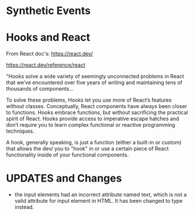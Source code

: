 # Synthetic Events


# Hooks and React

From React doc's: https://react.dev/

https://react.dev/reference/react

"Hooks solve a wide variety of seemingly unconnected 
problems in React that we’ve encountered over five years 
of writing and maintaining tens of thousands of components...

To solve these problems, Hooks let you use more of React’s 
features without classes. Conceptually, React components 
have always been closer to functions. Hooks embrace functions, 
but without sacrificing the practical spirit of React. 
Hooks provide access to imperative escape hatches 
and don’t require you to learn complex functional or 
reactive programming techniques.

A hook, generally speaking, is just a function (either a built-in or custom)
that allows the dev/ you to "hook" in or use a certain piece of
React functionality inside of your functional components.


# UPDATES and Changes

- the input elements had an incorrect attribute named text, 
which is not a valid attribute for input element in HTML. 
It has been changed to type instead.